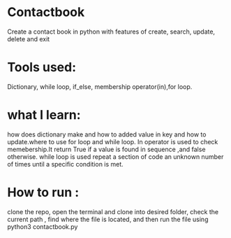 # Contactbook
Create a contact book in python with features of  create, search, update, delete and exit


# Tools used: 
Dictionary, while loop, if_else, membership operator(in),for loop.

# what I learn:
how does dictionary make and how to added value in key and how to update.where to use for loop and while loop. In operator is used to check memebership.It return True if a value is found in sequence ,and false otherwise. while loop is used repeat a section of code an unknown number of times until a specific condition is met.


# How to run : 
clone the repo, open the terminal and clone into desired folder, check the current path , find  where the file is located, and then run the file using python3 contactbook.py
